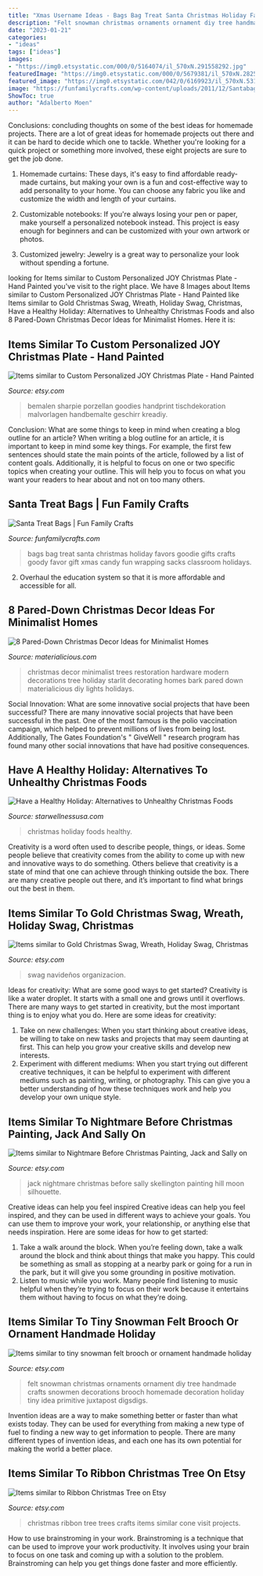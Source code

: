 ```yaml
---
title: "Xmas Username Ideas - Bags Bag Treat Santa Christmas Holiday Favors Goodie Gifts Crafts Goody Favor Gift Xmas Candy Fun Wrapping Sacks Classroom Holidays"
description: "Felt snowman christmas ornaments ornament diy tree handmade crafts snowmen decorations brooch homemade decoration holiday tiny idea primitive juxtapost digsdigs"
date: "2023-01-21"
categories:
- "ideas"
tags: ["ideas"]
images:
- "https://img0.etsystatic.com/000/0/5164074/il_570xN.291558292.jpg"
featuredImage: "https://img0.etsystatic.com/000/0/5679381/il_570xN.282599132.jpg"
featured_image: "https://img0.etsystatic.com/042/0/6169923/il_570xN.531362994_o76g.jpg"
image: "https://funfamilycrafts.com/wp-content/uploads/2011/12/Santabagwithcandy.jpg"
ShowToc: true
author: "Adalberto Moen"
---
```



Conclusions: concluding thoughts on some of the best ideas for homemade projects.
There are a lot of great ideas for homemade projects out there and it can be hard to decide which one to tackle. Whether you're looking for a quick project or something more involved, these eight projects are sure to get the job done. 
1. Homemade curtains: These days, it's easy to find affordable ready-made curtains, but making your own is a fun and cost-effective way to add personality to your home. You can choose any fabric you like and customize the width and length of your curtains.

2. Customizable notebooks: If you're always losing your pen or paper, make yourself a personalized notebook instead. This project is easy enough for beginners and can be customized with your own artwork or photos.

3. Customized jewelry: Jewelry is a great way to personalize your look without spending a fortune.

	

		
looking for Items similar to Custom Personalized JOY Christmas Plate - Hand Painted you've visit to the right place. We have 8 Images about Items similar to Custom Personalized JOY Christmas Plate - Hand Painted like Items similar to Gold Christmas Swag, Wreath, Holiday Swag, Christmas, Have a Healthy Holiday: Alternatives to Unhealthy Christmas Foods and also 8 Pared-Down Christmas Decor Ideas for Minimalist Homes. Here it is:
		
    
## Items Similar To Custom Personalized JOY Christmas Plate - Hand Painted

<img loading=lazy src="https://img0.etsystatic.com/000/0/5679381/il_570xN.282599132.jpg" onerror="this.onerror=null;this.src='https://tse4.mm.bing.net/th?id=OIP._5zXJIzyq5TWWftBf6TIMQHaHa&amp;pid=15.1';" alt="Items similar to Custom Personalized JOY Christmas Plate - Hand Painted">

_Source: etsy.com_

>bemalen sharpie porzellan goodies handprint tischdekoration malvorlagen handbemalte geschirr kreadiy. 

	

Conclusion: What are some things to keep in mind when creating a blog outline for an article?
When writing a blog outline for an article, it is important to keep in mind some key things. For example, the first few sentences should state the main points of the article, followed by a list of content goals. Additionally, it is helpful to focus on one or two specific topics when creating your outline. This will help you to focus on what you want your readers to hear about and not on too many others.

    
## Santa Treat Bags | Fun Family Crafts

<img loading=lazy src="https://funfamilycrafts.com/wp-content/uploads/2011/12/Santabagwithcandy.jpg" onerror="this.onerror=null;this.src='https://tse1.mm.bing.net/th?id=OIP.0kl5Bm_GGQ4vTVxlO6rBRgEsDh&amp;pid=15.1';" alt="Santa Treat Bags | Fun Family Crafts">

_Source: funfamilycrafts.com_

>bags bag treat santa christmas holiday favors goodie gifts crafts goody favor gift xmas candy fun wrapping sacks classroom holidays. 

	

2. Overhaul the education system so that it is more affordable and accessible for all.

    
## 8 Pared-Down Christmas Decor Ideas For Minimalist Homes

<img loading=lazy src="http://static.materialicious.com/images/8-pared-down-christmas-decor-ideas-for-minimalist-homes-o.jpg" onerror="this.onerror=null;this.src='https://tse2.mm.bing.net/th?id=OIP.i9xnxkzvzlC7siO3KEkkkQHaHO&amp;pid=15.1';" alt="8 Pared-Down Christmas Decor Ideas for Minimalist Homes">

_Source: materialicious.com_

>christmas decor minimalist trees restoration hardware modern decorations tree holiday starlit decorating homes bark pared down materialicious diy lights holidays. 

	

Social Innovation: What are some innovative social projects that have been successful?
There are many innovative social projects that have been successful in the past. One of the most famous is the polio vaccination campaign, which helped to prevent millions of lives from being lost. Additionally, The Gates Foundation's " GiveWell " research program has found many other social innovations that have had positive consequences.

    
## Have A Healthy Holiday: Alternatives To Unhealthy Christmas Foods

<img loading=lazy src="https://starwellnessusa.com/wp-content/uploads/2015/12/christmas-food-nk0vmtou.jpg" onerror="this.onerror=null;this.src='https://tse3.mm.bing.net/th?id=OIP.ovHrEb4aMNC0wny0WqshHQHaEo&amp;pid=15.1';" alt="Have a Healthy Holiday: Alternatives to Unhealthy Christmas Foods">

_Source: starwellnessusa.com_

>christmas holiday foods healthy. 

	

Creativity is a word often used to describe people, things, or ideas. Some people believe that creativity comes from the ability to come up with new and innovative ways to do something. Others believe that creativity is a state of mind that one can achieve through thinking outside the box. There are many creative people out there, and it’s important to find what brings out the best in them.

    
## Items Similar To Gold Christmas Swag, Wreath, Holiday Swag, Christmas

<img loading=lazy src="https://img0.etsystatic.com/042/0/6169923/il_570xN.531362994_o76g.jpg" onerror="this.onerror=null;this.src='https://tse2.mm.bing.net/th?id=OIP.ptC5ZXyEo9At4R4DypogPwHaNZ&amp;pid=15.1';" alt="Items similar to Gold Christmas Swag, Wreath, Holiday Swag, Christmas">

_Source: etsy.com_

>swag navideños organizacion. 

	

Ideas for creativity: What are some good ways to get started?
Creativity is like a water droplet. It starts with a small one and grows until it overflows. There are many ways to get started in creativity, but the most important thing is to enjoy what you do. Here are some ideas for creativity: 
1. Take on new challenges: When you start thinking about creative ideas, be willing to take on new tasks and projects that may seem daunting at first. This can help you grow your creative skills and develop new interests. 
2. Experiment with different mediums: When you start trying out different creative techniques, it can be helpful to experiment with different mediums such as painting, writing, or photography. This can give you a better understanding of how these techniques work and help you develop your own unique style. 

    
## Items Similar To Nightmare Before Christmas Painting, Jack And Sally On

<img loading=lazy src="https://img0.etsystatic.com/015/1/6505706/il_570xN.417504476_a5f4.jpg" onerror="this.onerror=null;this.src='https://tse1.mm.bing.net/th?id=OIP.HNTOwgIZEmq7fhP0H_TJRwHaFj&amp;pid=15.1';" alt="Items similar to Nightmare Before Christmas Painting, Jack and Sally on">

_Source: etsy.com_

>jack nightmare christmas before sally skellington painting hill moon silhouette. 

	

Creative ideas can help you feel inspired
Creative ideas can help you feel inspired, and they can be used in different ways to achieve your goals. You can use them to improve your work, your relationship, or anything else that needs inspiration. Here are some ideas for how to get started: 
1. Take a walk around the block. When you’re feeling down, take a walk around the block and think about things that make you happy. This could be something as small as stopping at a nearby park or going for a run in the park, but it will give you some grounding in positive motivation. 
2. Listen to music while you work. Many people find listening to music helpful when they’re trying to focus on their work because it entertains them without having to focus on what they’re doing.

    
## Items Similar To Tiny Snowman Felt Brooch Or Ornament Handmade Holiday

<img loading=lazy src="https://img0.etsystatic.com/000/0/5164074/il_570xN.291558292.jpg" onerror="this.onerror=null;this.src='https://tse2.mm.bing.net/th?id=OIP.42iaFYgSav-ps9Xz9nmdwQHaLy&amp;pid=15.1';" alt="Items similar to tiny snowman felt brooch or ornament handmade holiday">

_Source: etsy.com_

>felt snowman christmas ornaments ornament diy tree handmade crafts snowmen decorations brooch homemade decoration holiday tiny idea primitive juxtapost digsdigs. 

	

Invention ideas are a way to make something better or faster than what exists today. They can be used for everything from making a new type of fuel to finding a new way to get information to people. There are many different types of invention ideas, and each one has its own potential for making the world a better place.

    
## Items Similar To Ribbon Christmas Tree On Etsy

<img loading=lazy src="https://img0.etsystatic.com/000/0/6597647/il_570xN.284213466.jpg" onerror="this.onerror=null;this.src='https://tse2.mm.bing.net/th?id=OIP.UZnTPSYmk9i_g32msh9inAHaJ4&amp;pid=15.1';" alt="Items similar to Ribbon Christmas Tree on Etsy">

_Source: etsy.com_

>christmas ribbon tree trees crafts items similar cone visit projects. 

	

How to use brainstroming in your work.
Brainstroming is a technique that can be used to improve your work productivity. It involves using your brain to focus on one task and coming up with a solution to the problem. Brainstroming can help you get things done faster and more efficiently.

